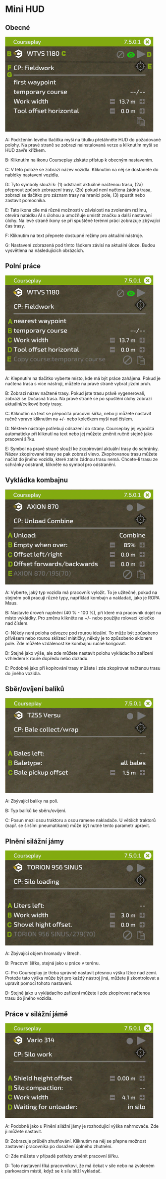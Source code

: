 # Mini HUD

## Obecné

![Image](../assets/images/minihudhelp_general_0_0_478_305.png)

  
  
A: Podržením levého tlačítka myši na titulku přetáhněte HUD do požadované polohy. Na pravé straně se zobrazí nainstalovaná verze a kliknutím myši se HUD zavře křížkem.  
  
B: Kliknutím na ikonu Courseplay získáte přístup k obecným nastavením.  
  
C: V této poloze se zobrazí název vozidla. Kliknutím na něj se dostanete do nabídky nastavení vozidla.  
  
D: Tyto symboly slouží k: (1) odstranit aktuálně načtenou trasu, (2a) přepnout způsob zobrazení trasy, (2b) pokud není načtena žádná trasa, zobrazí se tlačítko pro záznam trasy na hranici pole, (3) spustit nebo zastavit pomocníka.  
  
E: Tato ikona cíle má různé možnosti v závislosti na zvoleném režimu, otevírá nabídku AI s úlohou a umožňuje umístit značku a další nastavení úlohy. Na levé straně ikony se při spuštěné terénní práci zobrazuje zbývající čas trasy.  
  
F: Kliknutím na text přepnete dostupné režimy pro aktuální nástroje.  
  
G: Nastavení zobrazená pod tímto řádkem závisí na aktuální úloze. Budou vysvětlena na následujících obrázcích.  
  


## Polní práce

![Image](../assets/images/minihudhelp_fieldwork_0_0_478_305.png)

  
  
A: Klepnutím na tlačítko vyberte místo, kde má být práce zahájena. Pokud je načtena trasa s více nástroji, můžete na pravé straně vybrat jízdní pruh.  
  
B: Zobrazí název načtené trasy. Pokud jste trasu právě vygenerovali, zobrazí se Dočasná trasa. Na pravé straně se po spuštění úlohy zobrazí aktuální/celkové body trasy.  
  
C: Kliknutím na text se přepočítá pracovní šířka, nebo ji můžete nastavit ručně vpravo kliknutím na +/- nebo kolečkem myši nad číslem.  
  
D: Některé nástroje potřebují odsazení do strany. Courseplay jej vypočítá automaticky při kliknutí na text nebo jej můžete změnit ručně stejně jako pracovní šířku.  
  
E: Symbol na pravé straně slouží ke zkopírování aktuální trasy do schránky. Název zkopírované trasy se pak zobrazí vlevo. Zkopírovanou trasu můžete načíst do jiného vozidla, které zatím žádnou trasu nemá. Chcete-li trasu ze schránky odstranit, klikněte na symbol pro odstranění.  
  


## Vykládka kombajnu

![Image](../assets/images/minihudhelp_combineunload_0_0_478_305.png)

  
  
A: Vyberte, jaký typ vozidla má pracovník vyložit. To je užitečné, pokud na stejném poli pracují různé typy, například kombajn a nakladač, jako je ROPA Maus.  
  
B: Nastavte úroveň naplnění (40 % - 100 %), při které má pracovník dojet na místo vykládky. Pro změnu klikněte na +/- nebo použijte rolovací kolečko nad číslem.  
  
C: Někdy není poloha odvozce pod rourou ideální. To může být způsobeno přívěsem nebo rourou sklízecí mlátičky, někdy je to způsobeno sklonem pole. Zde můžete vzdálenost ke kombajnu ručně korigovat.  
  
D: Stejné jako výše, ale zde můžete nastavit polohu vykládacího zařízení vzhledem k rouře dopředu nebo dozadu.  
  
E: Podobně jako při kopírování trasy můžete i zde zkopírovat načtenou trasu do jiného vozidla.  
  


## Sběr/ovíjení balíků

![Image](../assets/images/minihudhelp_balecollect_0_0_478_305.png)

  
  
A: Zbývající balíky na poli.  
  
B: Typ balíků ke sběru/ovíjení.  
  
C: Posun mezi osou traktoru a osou ramene nakladače. U větších traktorů (např. se širšími pneumatikami) může být nutné tento parametr upravit.  
  


## Plnění silážní jámy

![Image](../assets/images/minihudhelp_siloloader_0_0_478_305.png)

  
  
A: Zbývající objem hromady v litrech.  
  
B: Pracovní šířka, stejná jako u práce v terénu.  
  
C: Pro Courseplay je třeba správně nastavit přesnou výšku lžíce nad zemí. Protože tato výška může být pro každý nástroj jiná, můžete ji zkontrolovat a upravit pomocí tohoto nastavení.  
  
D: Stejně jako u vykládacího zařízení můžete i zde zkopírovat načtenou trasu do jiného vozidla.  
  


## Práce v silážní jámě

![Image](../assets/images/minihudhelp_siloworker_0_0_478_305.png)

  
  
A: Podobně jako u Plnění silážní jámy je rozhodující výška nahrnovače. Zde ji můžete nastavit.  
  
B: Zobrazuje průběh zhutňování. Kliknutím na něj se přepne možnost zastavení pracovníka po dosažení úplného zhutnění.  
  
C: Zde můžete v případě potřeby změnit pracovní šířku.  
  
D: Toto nastavení říká pracovníkovi, že má čekat v sile nebo na zvoleném parkovacím místě, když se k silu blíží vykladač.  
  


